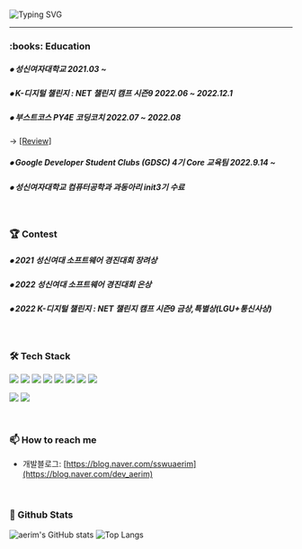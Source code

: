 <!-- 자기소개 시작 -->

<div>
<br>


![Typing SVG](https://readme-typing-svg.herokuapp.com?font=Indie+Flower&color=000000&size=30&center=true&lines=Hello+World+!&nbsp;+I'm+Ae+Rim+˙ᵕ˙+&nbsp;)
</div>

* * *

<!-- 자기소개 끝 -->


<!-- 교육사항 시작 -->

<div>
  <h3><b> :books: Education </b></h3>
  <h5> ⦁ 성신여자대학교 2021.03 ~ </h5>
  <h5> ⦁ K-디지털 챌린지 : NET 챌린지 캠프 시즌9 2022.06 ~ 2022.12.1 </h5>
  <h5> ⦁ 부스트코스 PY4E 코딩코치 2022.07 ~ 2022.08      </h5></div>

-> [[Review]](https://blog.naver.com/sswuaerim/222963528282)  

  <h5> ⦁ Google Developer Student Clubs (GDSC) 4기 Core 교육팀 2022.9.14 ~ </h5>
  <h5> ⦁ 성신여자대학교 컴퓨터공학과 과동아리 init3기 수료 </h5>


</br>  
<!-- 교육사항 끝 -->
<!-- 수상 시작 -->

<div>
  <h3><b> 🏆 Contest </b></h3>
  <h5> ⦁ 2021 성신여대 소프트웨어 경진대회 장려상 </h5>
  <h5> ⦁ 2022 성신여대 소프트웨어 경진대회 은상 </h5>
  <h5> ⦁ 2022 K-디지털 챌린지 : NET 챌린지 캠프 시즌9 금상,특별상(LGU+통신사상) </h5>

</div>
</br>  
<!-- 교육사항 끝 -->
<!-- 기술스택 시작 -->

<div align='left'><h3><b>🛠 Tech Stack </b></h3>
<img src="https://img.shields.io/badge/JAVA-007396?style=flat-square&logo=java&logoColor=white">
<img src="https://img.shields.io/badge/Kotlin-7F52FF?style=flat-square&logo=Kotlin&logoColor=white">
<img src="https://img.shields.io/badge/c++-00599C?style=flat-square&logo=c%2B%2B&logoColor=white"/>
<img src="https://img.shields.io/badge/c-A8B9CC?style=flat-square&logo=c&logoColor=white"/>
<img src="https://img.shields.io/badge/-Python-3776AB?style=flat-square&logo=Python&logoColor=white"/>
<img src="https://img.shields.io/badge/html5-E34F26?style=flat-square&logo=html5&logoColor=white"> 
<img src="https://img.shields.io/badge/css3-1572B6?style=flat-square&logo=css3&logoColor=white"> 
<img src="https://img.shields.io/badge/javascript-F7DF1E?style=flat-square&logo=javascript&logoColor=black"> 


<img src="https://img.shields.io/badge/Android Studio-DDC84?style=flat-square&logo=Android Studio&logoColor=white"/></a>
<img src="https://img.shields.io/badge/Unity-FFFFFF?style=flat-square&logo=Unity&logoColor=black"/></a>

</p>
</div>
<!-- https://simpleicons.org/?q=java --></br>
<!-- 기술블로그 끝 -->

<!-- 연락처 시작 -->

### 📫 How to reach me

<!-- - 링크드인: https://www.linkedin.com/in/moonhy7 -->

- 개발블로그: [https://blog.naver.com/sswuaerim](https://blog.naver.com/dev_aerim)
  <!-- 연락처 끝 -->

</br>

<h3><b> 🔭 Github Stats </b></h3>

![aerim's GitHub stats](https://github-readme-stats.vercel.app/api?username=aerim-choi&show_icons=true&theme=radical)
![Top Langs](https://github-readme-stats.vercel.app/api/top-langs/?username=aerim-choi&layout=compact&theme=dracula)
      
